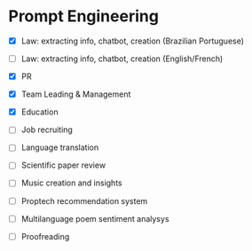 # Prompt Engineering

- [x] Law: extracting info, chatbot, creation (Brazilian Portuguese)
- [ ] Law: extracting info, chatbot, creation (English/French) 
- [x] PR
- [x] Team Leading & Management
- [x] Education
- [ ] Job recruiting
- [ ] Language translation
- [ ] Scientific paper review
- [ ] Music creation and insights
- [ ] Proptech recommendation system
- [ ] Multilanguage poem sentiment analysys
- [ ] Proofreading

